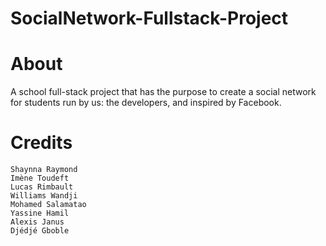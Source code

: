 # SocialNetwork-Fullstack-Project

# About
A school full-stack project that has the purpose to create a social network for students run by us: the developers, and inspired by Facebook.

# Credits
    Shaynna Raymond
    Imène Toudeft
    Lucas Rimbault
    Williams Wandji
    Mohamed Salamatao
    Yassine Hamil
    Alexis Janus
    Djédjé Gboble
